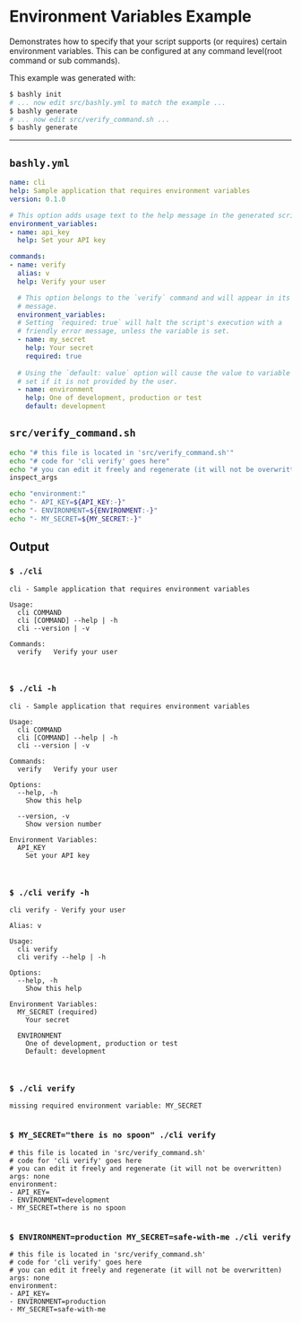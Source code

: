 # Environment Variables Example

Demonstrates how to specify that your script supports (or requires) certain
environment variables. This can be configured at any command level(root command
or sub commands).

This example was generated with:

```bash
$ bashly init
# ... now edit src/bashly.yml to match the example ...
$ bashly generate
# ... now edit src/verify_command.sh ...
$ bashly generate
```

<!-- include: src/verify_command.sh -->

-----

## `bashly.yml`

````yaml
name: cli
help: Sample application that requires environment variables
version: 0.1.0

# This option adds usage text to the help message in the generated script.
environment_variables:
- name: api_key
  help: Set your API key

commands:
- name: verify
  alias: v
  help: Verify your user

  # This option belongs to the `verify` command and will appear in its help
  # message.
  environment_variables:
  # Setting `required: true` will halt the script's execution with a
  # friendly error message, unless the variable is set.
  - name: my_secret
    help: Your secret
    required: true
  
  # Using the `default: value` option will cause the value to variable to be 
  # set if it is not provided by the user.
  - name: environment
    help: One of development, production or test
    default: development
````

## `src/verify_command.sh`

````bash
echo "# this file is located in 'src/verify_command.sh'"
echo "# code for 'cli verify' goes here"
echo "# you can edit it freely and regenerate (it will not be overwritten)"
inspect_args

echo "environment:"
echo "- API_KEY=${API_KEY:-}"
echo "- ENVIRONMENT=${ENVIRONMENT:-}"
echo "- MY_SECRET=${MY_SECRET:-}"

````


## Output

### `$ ./cli`

````shell
cli - Sample application that requires environment variables

Usage:
  cli COMMAND
  cli [COMMAND] --help | -h
  cli --version | -v

Commands:
  verify   Verify your user



````

### `$ ./cli -h`

````shell
cli - Sample application that requires environment variables

Usage:
  cli COMMAND
  cli [COMMAND] --help | -h
  cli --version | -v

Commands:
  verify   Verify your user

Options:
  --help, -h
    Show this help

  --version, -v
    Show version number

Environment Variables:
  API_KEY
    Set your API key



````

### `$ ./cli verify -h`

````shell
cli verify - Verify your user

Alias: v

Usage:
  cli verify
  cli verify --help | -h

Options:
  --help, -h
    Show this help

Environment Variables:
  MY_SECRET (required)
    Your secret

  ENVIRONMENT
    One of development, production or test
    Default: development



````

### `$ ./cli verify`

````shell
missing required environment variable: MY_SECRET


````

### `$ MY_SECRET="there is no spoon" ./cli verify`

````shell
# this file is located in 'src/verify_command.sh'
# code for 'cli verify' goes here
# you can edit it freely and regenerate (it will not be overwritten)
args: none
environment:
- API_KEY=
- ENVIRONMENT=development
- MY_SECRET=there is no spoon


````

### `$ ENVIRONMENT=production MY_SECRET=safe-with-me ./cli verify`

````shell
# this file is located in 'src/verify_command.sh'
# code for 'cli verify' goes here
# you can edit it freely and regenerate (it will not be overwritten)
args: none
environment:
- API_KEY=
- ENVIRONMENT=production
- MY_SECRET=safe-with-me


````



